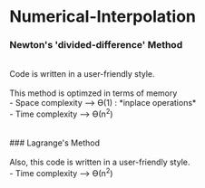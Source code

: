 ﻿# Numerical-Interpolation
 
### Newton's 'divided-difference' Method <br />
<br />
Code is written in a user-friendly style. <br />
<br />
This method is optimzed in terms of memory <br />
  - Space complexity —> Ө(1) : *inplace operations* <br />
  - Time complexity  —> Ө(n<sup>2</sup>) <br />
<br />
<br />
### Lagrange's Method <br /> 
<br />
Also, this code is written in a user-friendly style. <br />
  - Time complexity  —> Ө(n<sup>2</sup>) <br />
